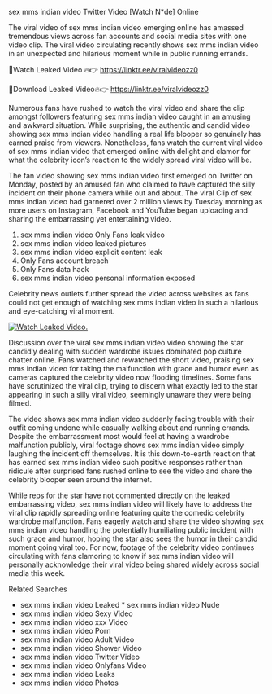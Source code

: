 ﻿sex mms indian video Twitter Video [Watch N*de] Online

The viral video of ﻿sex mms indian video emerging online has amassed tremendous views across fan accounts and social media sites with one video clip. The viral video circulating recently shows ﻿sex mms indian video in an unexpected and hilarious moment while in public running errands. 

🔴Watch Leaked Video 🔥👉  https://linktr.ee/viralvideozz0 

🔴Download Leaked Video🔥👉  https://linktr.ee/viralvideozz0 

Numerous fans have rushed to watch the viral video and share the clip amongst followers featuring ﻿sex mms indian video caught in an amusing and awkward situation. While surprising, the authentic and candid video showing ﻿sex mms indian video handling a real life blooper so genuinely has earned praise from viewers. Nonetheless, fans watch the current viral video of ﻿sex mms indian video that emerged online with delight and clamor for what the celebrity icon’s reaction to the widely spread viral video will be.

The fan video showing ﻿sex mms indian video first emerged on Twitter on Monday, posted by an amused fan who claimed to have captured the silly incident on their phone camera while out and about. The viral Clip of ﻿sex mms indian video had garnered over 2 million views by Tuesday morning as more users on Instagram, Facebook and YouTube began uploading and sharing the embarrassing yet entertaining video. 

1. ﻿sex mms indian video Only Fans leak video
2. ﻿sex mms indian video leaked pictures
3. ﻿sex mms indian video explicit content leak
4. Only Fans account breach
5. Only Fans data hack
6. ﻿sex mms indian video personal information exposed

Celebrity news outlets further spread the video across websites as fans could not get enough of watching ﻿sex mms indian video in such a hilarious and eye-catching viral moment. 

[![Watch Leaked Video.](https://miro.medium.com/v2/resize:fit:828/format:webp/1*cilzJN44JGOrTw9NJCrNHA.gif "Watch Leaked Video")](https://linktr.ee/viralvideozz0)

Discussion over the viral ﻿sex mms indian video video showing the star candidly dealing with sudden wardrobe issues dominated pop culture chatter online. Fans watched and rewatched the short video, praising ﻿sex mms indian video for taking the malfunction with grace and humor even as cameras captured the celebrity video now flooding timelines. Some fans have scrutinized the viral clip, trying to discern what exactly led to the star appearing in such a silly viral video, seemingly unaware they were being filmed.

The video shows ﻿sex mms indian video suddenly facing trouble with their outfit coming undone while casually walking about and running errands. Despite the embarrassment most would feel at having a wardrobe malfunction publicly, viral footage shows ﻿sex mms indian video simply laughing the incident off themselves. It is this down-to-earth reaction that has earned ﻿sex mms indian video such positive responses rather than ridicule after surprised fans rushed online to see the video and share the celebrity blooper seen around the internet.  

While reps for the star have not commented directly on the leaked embarrassing video, ﻿sex mms indian video will likely have to address the viral clip rapidly spreading online featuring quite the comedic celebrity wardrobe malfunction. Fans eagerly watch and share the video showing ﻿sex mms indian video handling the potentially humiliating public incident with such grace and humor, hoping the star also sees the humor in their candid moment going viral too. For now, footage of the celebrity video continues circulating with fans clamoring to know if ﻿sex mms indian video will personally acknowledge their viral video being shared widely across social media this week.

Related Searches
* ﻿sex mms indian video Leaked
﻿* sex mms indian video Nude
* ﻿sex mms indian video Sexy Video
* ﻿sex mms indian video xxx Video
* ﻿sex mms indian video Porn
* ﻿sex mms indian video Adult Video
* ﻿sex mms indian video Shower Video
* ﻿sex mms indian video Twitter Video
* ﻿sex mms indian video Onlyfans Video
* ﻿sex mms indian video Leaks
* ﻿sex mms indian video Photos